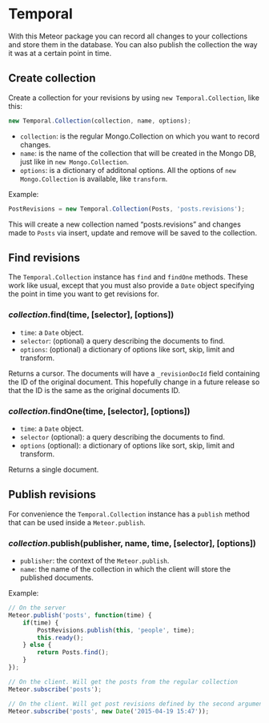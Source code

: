 # Temporal
With this Meteor package you can record all changes to your collections and store them in the database. You can also publish the collection the way it was at a certain point in time.

## Create collection
Create a collection for your revisions by using `new Temporal.Collection`, like this:

```javascript
new Temporal.Collection(collection, name, options);
```

- `collection`: is the regular Mongo.Collection on which you want to record changes.
- `name`: is the name of the collection that will be created in the Mongo DB, just like in `new Mongo.Collection`.
- `options`: is a dictionary of additonal options. All the options of `new Mongo.Collection` is available, like `transform`.

Example:

```javascript
PostRevisions = new Temporal.Collection(Posts, 'posts.revisions');
```
This will create a new collection named “posts.revisions” and changes made to `Posts` via insert, update and remove will be saved to the collection.

## Find revisions
The `Temporal.Collection` instance has `find` and `findOne` methods. These work like usual, except that you must also provide a `Date` object specifying the point in time you want to get revisions for.

### _collection_.find(time, [selector], [options])
- `time`: a `Date` object.
- `selector`: (optional) a query describing the documents to find.
- `options`: (optional) a dictionary of options like sort, skip, limit and transform.

Returns a cursor. The documents will have a `_revisionDocId` field containing the ID of the original document. This hopefully change in a future release so that the ID is the same as the original documents ID.

### _collection_.findOne(time, [selector], [options])
- `time`: a `Date` object.
- `selector` (optional): a query describing the documents to find.
- `options` (optional): a dictionary of options like sort, skip, limit and transform.

Returns a single document.

## Publish revisions

For convenience the `Temporal.Collection` instance has a `publish` method that can be used inside a `Meteor.publish`.

### _collection_.publish(publisher, name, time, [selector], [options])
- `publisher`: the context of the `Meteor.publish`.
- `name`: the name of the collection in which the client will store the published documents.

Example:

```javascript
// On the server
Meteor.publish('posts', function(time) {
	if(time) {
		PostRevisions.publish(this, 'people', time);
		this.ready();
	} else {
		return Posts.find();
	}
});

// On the client. Will get the posts from the regular collection
Meteor.subscribe('posts');

// On the client. Will get post revisions defined by the second argument. The documents are transformed before publish so that the ID of the documents will the original ID.
Meteor.subscribe('posts', new Date('2015-04-19 15:47'));
```
